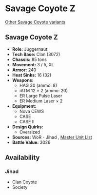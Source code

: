 # Savage Coyote Z 

[Other Savage Coyote variants](../savage_coyote.md) 

## Savage Coyote Z 

- **Role:** Juggernaut 
- **Tech Base:** Clan (3072) 
- **Chassis:** 85 tons 
- **Movement:** 3 / 5, XL 
- **Armor:** 240 
- **Heat Sinks:** 16 (32) 
- **Weapons:** 
  - HAG 30 (ammo: 8) 
  - iATM 12 × 2 (ammo: 20) 
  - ER Large Pulse Laser 
  - ER Medium Laser × 2 
- **Equipment:** 
  - Nova CEWS 
  - CASE 
  - CASE II 
- **Design Quirks:** 
  - Oversized 
- **Sources:** WoR - Jihad , [Master Unit List](http://masterunitlist.info/Unit/Details/5831/savage-coyote-z) 
- **Battle Value:** 3026 

## Availability 

### Jihad 

- Clan Coyote 
- Society 

